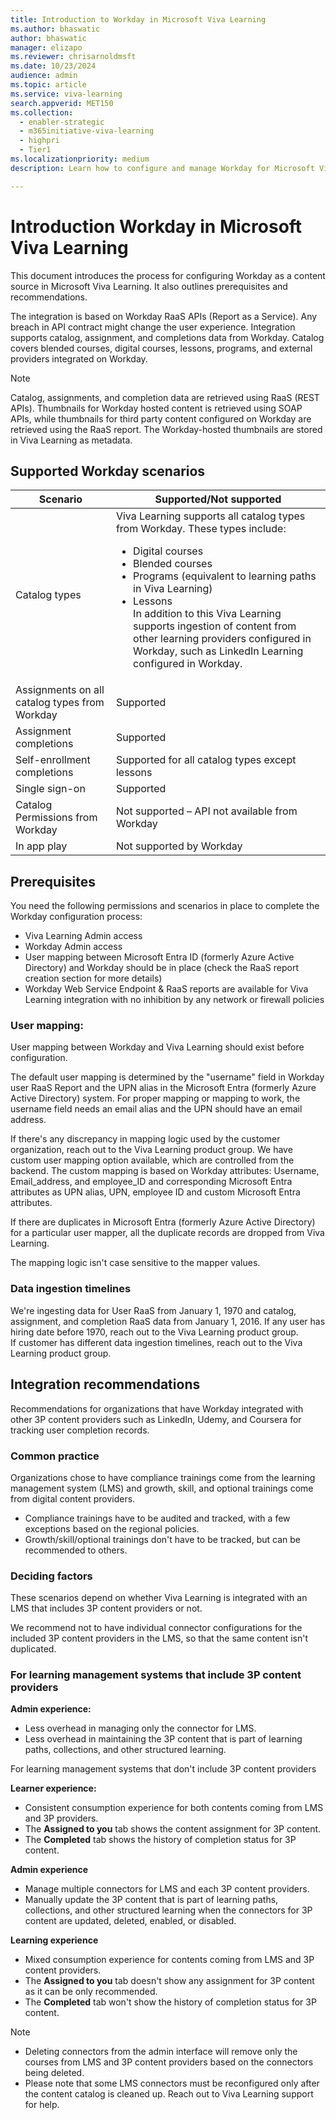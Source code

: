 ```yaml
---
title: Introduction to Workday in Microsoft Viva Learning 
ms.author: bhaswatic
author: bhaswatic
manager: elizapo
ms.reviewer: chrisarnoldmsft
ms.date: 10/23/2024
audience: admin
ms.topic: article
ms.service: viva-learning
search.appverid: MET150
ms.collection:
  - enabler-strategic
  - m365initiative-viva-learning
  - highpri
  - Tier1
ms.localizationpriority: medium
description: Learn how to configure and manage Workday for Microsoft Viva Learning.

---
```


# Introduction Workday in Microsoft Viva Learning

This document introduces the process for configuring Workday as a content source in Microsoft Viva Learning.
It also outlines prerequisites and recommendations. 

The integration is based on Workday RaaS APIs (Report as a Service). Any breach in API contract might change the user experience. 
Integration supports catalog, assignment, and completions data from Workday. Catalog covers blended courses, digital courses, lessons, programs, and external providers integrated on Workday.

> [!NOTE]
> Catalog, assignments, and completion data are retrieved using RaaS (REST APIs). Thumbnails for Workday hosted content is retrieved using SOAP APIs, while thumbnails for third party content configured on Workday are retrieved using the RaaS report. The Workday-hosted thumbnails are stored in Viva Learning as metadata.

## Supported Workday scenarios 

| Scenario  | Supported/Not supported |
|---|---|
| Catalog types  | Viva Learning supports all catalog types from Workday. These types include: <ul> <li> Digital courses</li> <li> Blended courses <li> Programs (equivalent to learning paths in Viva Learning) <li>  Lessons <br> In addition to this Viva Learning supports ingestion of content from other learning providers configured in Workday, such as LinkedIn Learning configured in Workday.  | 
| Assignments on all catalog types from Workday  | Supported  | 
| Assignment completions  | Supported   |
| Self-enrollment completions  | Supported for all catalog types except lessons  | 
| Single sign-on  | Supported  | 
| Catalog Permissions from Workday  | Not supported – API not available from Workday  |  
| In app play  | Not supported by Workday  |  


## Prerequisites

You need the following permissions and scenarios in place to complete the Workday configuration process:

- Viva Learning Admin access
- Workday Admin access
- User mapping between Microsoft Entra ID (formerly Azure Active Directory) and Workday should be in place (check the RaaS report creation section for more details)
- Workday Web Service Endpoint & RaaS reports are available for Viva Learning integration with no inhibition by any network or firewall policies


### User mapping: 
User mapping between Workday and Viva Learning should exist before configuration.
 
The default user mapping is determined by the "username" field in Workday user RaaS Report and the UPN alias in the Microsoft Entra (formerly Azure Active Directory) system. For proper mapping or mapping to work, the username field needs an email alias and the UPN should have an email address. 
 
If there's any discrepancy in mapping logic used by the customer organization, reach out to the Viva Learning product group. We have custom user mapping option available, which are controlled from the backend. The custom mapping is based on Workday attributes: Username, Email_address, and  employee_ID and corresponding Microsoft Entra attributes as UPN alias, UPN, employee ID and custom Microsoft Entra attributes. 

If there are duplicates in Microsoft Entra (formerly Azure Active Directory) for a particular user mapper, all the duplicate records are dropped from Viva Learning.

The mapping logic isn't case sensitive to the mapper values.

### Data ingestion timelines 

We're ingesting data for User RaaS from January 1, 1970 and catalog, assignment, and completion RaaS data from January 1, 2016. 
If any user has hiring date before 1970, reach out to the Viva Learning product group.  
If customer has different data ingestion timelines, reach out to the Viva Learning product group. 

## Integration recommendations

Recommendations for organizations that have Workday integrated with other 3P content providers such as LinkedIn, Udemy, and Coursera for tracking user completion records.

### Common practice

Organizations chose to have compliance trainings come from the learning management system (LMS) and growth, skill, and optional trainings come from digital content providers. 

- Compliance trainings have to be audited and tracked, with a few exceptions based on the regional policies.
- Growth/skill/optional trainings don't have to be tracked, but can be recommended to others.

### Deciding factors

These scenarios depend on whether Viva Learning is integrated with an LMS that includes 3P content providers or not.

We recommend not to have individual connector configurations for the included 3P content providers in the LMS, so that the same content isn't duplicated.

### For learning management systems that include 3P content providers

**Admin experience:**

- Less overhead in managing only the connector for LMS.
- Less overhead in maintaining the 3P content that is part of learning paths, collections, and other structured learning.

For learning management systems that don't include 3P content providers 
 
**Learner experience:**

- Consistent consumption experience for both contents coming from LMS and 3P providers.
- The **Assigned to you** tab shows the content assignment for 3P content.
- The **Completed** tab shows the history of completion status for 3P content.

**Admin experience**

- Manage multiple connectors for LMS and each 3P content providers.
- Manually update the 3P content that is part of learning paths, collections, and other structured learning when the connectors for 3P content are updated, deleted, enabled, or disabled.

**Learning experience**

- Mixed consumption experience for contents coming from LMS and 3P content providers.
- The **Assigned to you** tab doesn't show any assignment for 3P content as it can be only recommended.
- The **Completed** tab won't show the history of completion status for 3P content.

> [!NOTE]
> - Deleting connectors from the admin interface will remove only the courses from LMS and 3P content providers based on the connectors being deleted.  
> - Please note that some LMS connectors must be reconfigured only after the content catalog is cleaned up. Reach out to Viva Learning support for help.

